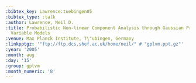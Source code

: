 ```yaml
---
:bibtex_key: Lawrence:tuebingen05
:bibtex_type: :talk
:author: Lawrence, Neil D.
:title: Probabilistic Non-linear Component Analysis through Gaussian Process Latent
  Variable Models
:venue: Max Planck Institute, T\"ubingen, Germany
:linkpptgz: '"ftp://ftp.dcs.shef.ac.uk/home/neil/" # "gplvm.ppt.gz"'
:year: '2005'
:month: aug
:day: '15'
:group: gplvm
:month_numeric: '8'
---
```

